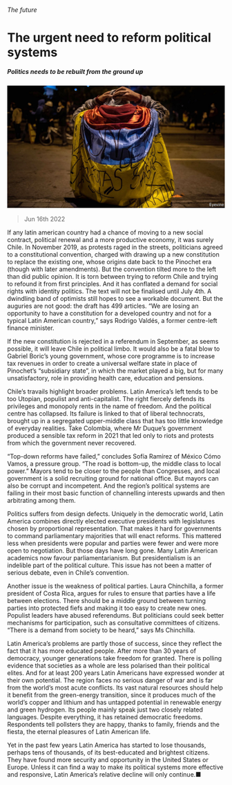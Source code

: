 ###### The future

# The urgent need to reform political systems 

##### Politics needs to be rebuilt from the ground up 

![image](images/20220618_SRP599.jpg) 

> Jun 16th 2022 

If any latin american country had a chance of moving to a new social contract, political renewal and a more productive economy, it was surely Chile. In November 2019, as protests raged in the streets, politicians agreed to a constitutional convention, charged with drawing up a new constitution to replace the existing one, whose origins date back to the Pinochet era (though with later amendments). But the convention tilted more to the left than did public opinion. It is torn between trying to reform Chile and trying to refound it from first principles. And it has conflated a demand for social rights with identity politics. The text will not be finalised until July 4th. A dwindling band of optimists still hopes to see a workable document. But the auguries are not good: the draft has 499 articles. “We are losing an opportunity to have a constitution for a developed country and not for a typical Latin American country,” says Rodrigo Valdés, a former centre-left finance minister.

If the new constitution is rejected in a referendum in September, as seems possible, it will leave Chile in political limbo. It would also be a fatal blow to Gabriel Boric’s young government, whose core programme is to increase tax revenues in order to create a universal welfare state in place of Pinochet’s “subsidiary state”, in which the market played a big, but for many unsatisfactory, role in providing health care, education and pensions. 

Chile’s travails highlight broader problems. Latin America’s left tends to be too Utopian, populist and anti-capitalist. The right fiercely defends its privileges and monopoly rents in the name of freedom. And the political centre has collapsed. Its failure is linked to that of liberal technocrats, brought up in a segregated upper-middle class that has too little knowledge of everyday realities. Take Colombia, where Mr Duque’s government produced a sensible tax reform in 2021 that led only to riots and protests from which the government never recovered.

“Top-down reforms have failed,” concludes Sofía Ramírez of México Cómo Vamos, a pressure group. “The road is bottom-up, the middle class to local power.” Mayors tend to be closer to the people than Congresses, and local government is a solid recruiting ground for national office. But mayors can also be corrupt and incompetent. And the region’s political systems are failing in their most basic function of channelling interests upwards and then arbitrating among them. 

Politics suffers from design defects. Uniquely in the democratic world, Latin America combines directly elected executive presidents with legislatures chosen by proportional representation. That makes it hard for governments to command parliamentary majorities that will enact reforms. This mattered less when presidents were popular and parties were fewer and were more open to negotiation. But those days have long gone. Many Latin American academics now favour parliamentarianism. But presidentialism is an indelible part of the political culture. This issue has not been a matter of serious debate, even in Chile’s convention.


Another issue is the weakness of political parties. Laura Chinchilla, a former president of Costa Rica, argues for rules to ensure that parties have a life between elections. There should be a middle ground between turning parties into protected fiefs and making it too easy to create new ones. Populist leaders have abused referendums. But politicians could seek better mechanisms for participation, such as consultative committees of citizens. “There is a demand from society to be heard,” says Ms Chinchilla.

Latin America’s problems are partly those of success, since they reflect the fact that it has more educated people. After more than 30 years of democracy, younger generations take freedom for granted. There is polling evidence that societies as a whole are less polarised than their political elites. And for at least 200 years Latin Americans have expressed wonder at their own potential. The region faces no serious danger of war and is far from the world’s most acute conflicts. Its vast natural resources should help it benefit from the green-energy transition, since it produces much of the world’s copper and lithium and has untapped potential in renewable energy and green hydrogen. Its people mainly speak just two closely related languages. Despite everything, it has retained democratic freedoms. Respondents tell pollsters they are happy, thanks to family, friends and the fiesta, the eternal pleasures of Latin American life.

Yet in the past few years Latin America has started to lose thousands, perhaps tens of thousands, of its best-educated and brightest citizens. They have found more security and opportunity in the United States or Europe. Unless it can find a way to make its political systems more effective and responsive, Latin America’s relative decline will only continue.■

